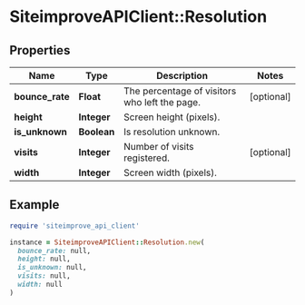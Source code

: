 # SiteimproveAPIClient::Resolution

## Properties

| Name | Type | Description | Notes |
| ---- | ---- | ----------- | ----- |
| **bounce_rate** | **Float** | The percentage of visitors who left the page. | [optional] |
| **height** | **Integer** | Screen height (pixels). |  |
| **is_unknown** | **Boolean** | Is resolution unknown. |  |
| **visits** | **Integer** | Number of visits registered. | [optional] |
| **width** | **Integer** | Screen width (pixels). |  |

## Example

```ruby
require 'siteimprove_api_client'

instance = SiteimproveAPIClient::Resolution.new(
  bounce_rate: null,
  height: null,
  is_unknown: null,
  visits: null,
  width: null
)
```


